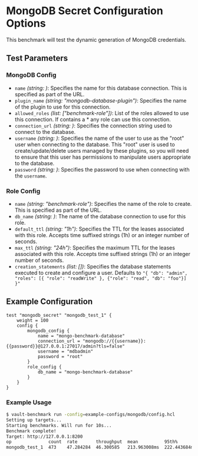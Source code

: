 # MongoDB Secret Configuration Options

This benchmark will test the dynamic generation of MongoDB credentials.

## Test Parameters

### MongoDB Config

- `name` _(string: <required>)_: Specifies the name for this database connection. This is specified as part of the URL.
- `plugin_name` _(string: "mongodb-database-plugin")_: Specifies the name of the plugin to use for this connection.
- `allowed_roles` _(list: ["benchmark-role"])_: List of the roles allowed to use this connection. If contains a * any role can use this connection.
- `connection_url` _(string: <required>)_: Specifies the connection string used to connect to the database.
- `username` _(string: <required>)_: Specifies the name of the user to use as the "root" user when connecting to the database. This "root" user is used to create/update/delete users managed by these plugins, so you will need to ensure that this user has permissions to manipulate users appropriate to the database.
- `password` _(string: <required>)_: Specifies the password to use when connecting with the `username`.

### Role Config

- `name` _(string: "benchmark-role")_: Specifies the name of the role to create. This is specified as part of the URL.
- `db_name` _(string: <required>)_: The name of the database connection to use for this role.
- `default_ttl` _(string: "1h")_: Specifies the TTL for the leases associated with this role. Accepts time suffixed strings (1h) or an integer number of seconds.
- `max_ttl` _(string: "24h")_: Specifies the maximum TTL for the leases associated with this role. Accepts time suffixed strings (1h) or an integer number of seconds.
- `creation_statements` _(list: [])_: Specifies the database statements executed to create and configure a user.  Defaults to `"{ "db": "admin", "roles": [{ "role": "readWrite" }, {"role": "read", "db": "foo"}] }"`

## Example Configuration

```hcl
test "mongodb_secret" "mongodb_test_1" {
    weight = 100
    config {
        mongodb_config {
            name = "mongo-benchmark-database"
            connection_url = "mongodb://{{username}}:{{password}}@127.0.0.1:27017/admin?tls=false"
            username = "mdbadmin"
            password = "root"
        }
        role_config {
            db_name = "mongo-benchmark-database"
        }
    }
}
```

### Example Usage

```bash
$ vault-benchmark run -config=example-configs/mongodb/config.hcl
Setting up targets...
Starting benchmarks. Will run for 10s...
Benchmark complete!
Target: http://127.0.0.1:8200
op              count  rate       throughput  mean          95th%         99th%         successRatio
mongodb_test_1  473    47.284284  46.300585   213.963008ms  222.443684ms  228.1842ms  100.00%
```
